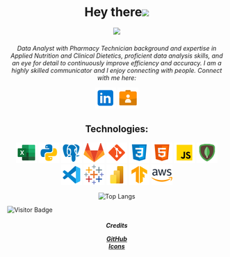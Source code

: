 <p align = "center">
  <h1 align = "center">Hey there<img src = "https://media.giphy.com/media/v1.Y2lkPTc5MGI3NjExaTJmcmRhMDc3aGF2OGVzNTV5Y2d2ZTl6NjUyYXR1aGc3dW1tYmswMyZlcD12MV9pbnRlcm5hbF9naWZfYnlfaWQmY3Q9cw/JvxG1YZ5BcSy1GU0DN/giphy.gif" width=60 /></h1> 
</p>


<p align="center">
<img src = "https://media.giphy.com/media/v1.Y2lkPTc5MGI3NjExeXAzbXBqcTh3cDM1dzA5MG84cDF4dXd6aHpodmN1ejFocmE1dzZubCZlcD12MV9pbnRlcm5hbF9naWZfYnlfaWQmY3Q9Zw/xQMQmo9vCHaL6fp5ms/giphy.gif" />
</p>

<h6 align="center">

Data Analyst with Pharmacy Technician background and expertise in Applied Nutrition and Clinical Dietetics, proficient data analysis skills, and an eye for detail to continuously improve efficiency and accuracy. I am a highly skilled communicator and I enjoy connecting with people. Connect with me here:

<a align = "center"> 

[![Linkedin Badge](/icons/linkedin.png)](https://www.linkedin.com/in/uzma-sayyeda/) 
[![portfolio](/icons/portfolio.png)](https://uzmasayyeda.github.io/portfolio_project/) 

</a>

</h6>

<a align = "center">

## Technologies:<be>
![Excel](/icons/excel.png)
![Python](/icons/python.png)
![Postgresql](/icons/postgres.png)
![Gitlab](/icons/gitlab.png)
![Git](/icons/git.png)
![css](/icons/css.png)
![html](/icons/html.png)
![JavaScript](/icons/js.png)
![mongodb](/icons/mongodb.png)
![vscode](/icons/vscode.png)
![Tableau](/icons/tableau.png)
![Power Bi](/icons/power-bi-2021-48.png)
![Tensorflow](/icons/tensorflow.png)
![AWS](/icons/amazon-web-services.png)

</a>

<a align = "center">

![Top Langs](https://github-readme-stats.vercel.app/api/top-langs/?username=UzmaSayyeda&hide_progress=true)

</a>

![Visitor Badge](https://visitor-badge.laobi.icu/badge?page_id=UzmaSayyeda.UzmaSayyeda)




<h5 align="center">
Credits 

[GitHub](https://github.com/abhisheknaiidu/awesome-github-profile-readme#gifs-)    
[Icons](https://icons8.com/icon/)


</h5>
